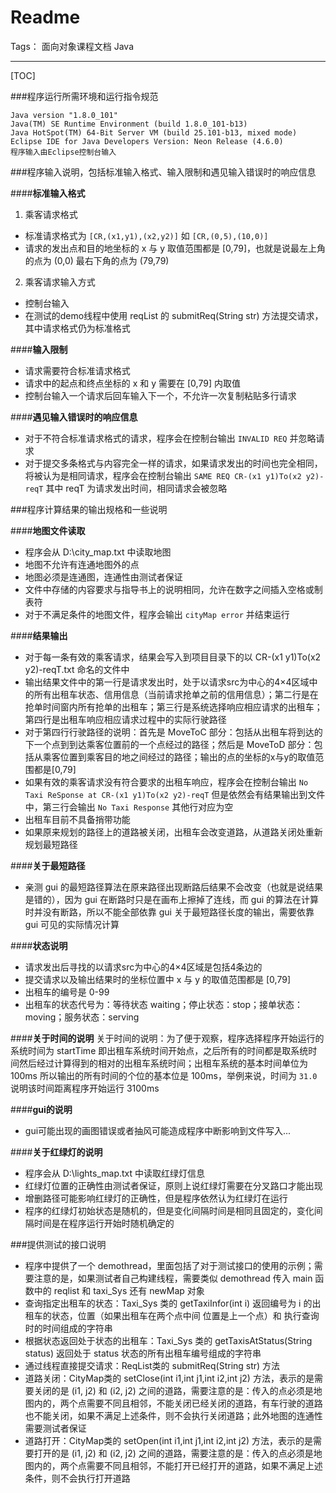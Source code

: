 ﻿# Readme

Tags： 面向对象课程文档 Java

---

[TOC]

###程序运行所需环境和运行指令规范

    Java version "1.8.0_101"
    Java(TM) SE Runtime Environment (build 1.8.0_101-b13)
    Java HotSpot(TM) 64-Bit Server VM (build 25.101-b13, mixed mode)
    Eclipse IDE for Java Developers	Version: Neon Release (4.6.0)
    程序输入由Eclipse控制台输入

###程序输入说明，包括标准输入格式、输入限制和遇见输入错误时的响应信息

####**标准输入格式**
1. 乘客请求格式
* 标准请求格式为 `[CR,(x1,y1),(x2,y2)]` 如 `[CR,(0,5),(10,0)]`
* 请求的发出点和目的地坐标的 x 与 y 取值范围都是 [0,79]，也就是说最左上角的点为 (0,0) 最右下角的点为 (79,79)

2. 乘客请求输入方式
* 控制台输入
* 在测试的demo线程中使用 reqList 的 submitReq(String str) 方法提交请求，其中请求格式仍为标准格式

####**输入限制**
* 请求需要符合标准请求格式
* 请求中的起点和终点坐标的 x 和 y 需要在 [0,79] 内取值
* 控制台输入一个请求后回车输入下一个，不允许一次复制粘贴多行请求

####**遇见输入错误时的响应信息**
* 对于不符合标准请求格式的请求，程序会在控制台输出 `INVALID REQ` 并忽略请求
* 对于提交多条格式与内容完全一样的请求，如果请求发出的时间也完全相同，将被认为是相同请求，程序会在控制台输出 `SAME REQ CR-(x1 y1)To(x2 y2)-reqT` 其中 reqT 为请求发出时间，相同请求会被忽略

###程序计算结果的输出规格和一些说明

####**地图文件读取**
* 程序会从 D:\city_map.txt 中读取地图
* 地图不允许有连通地图外的点
* 地图必须是连通图，连通性由测试者保证
* 文件中存储的内容要求与指导书上的说明相同，允许在数字之间插入空格或制表符
* 对于不满足条件的地图文件，程序会输出 `cityMap error` 并结束运行

####**结果输出**
* 对于每一条有效的乘客请求，结果会写入到项目目录下的以 CR-(x1 y1)To(x2 y2)-reqT.txt 命名的文件中
* 输出结果文件中的第一行是请求发出时，处于以请求src为中心的4×4区域中的所有出租车状态、信用信息（当前请求抢单之前的信用信息）；第二行是在抢单时间窗内所有抢单的出租车；第三行是系统选择响应相应请求的出租车；第四行是出租车响应相应请求过程中的实际行驶路径
* 对于第四行行驶路径的说明：首先是 MoveToC 部分：包括从出租车将到达的下一个点到到达乘客位置前的一个点经过的路径；然后是 MoveToD 部分：包括从乘客位置到乘客目的地之间经过的路径；输出的点的坐标的x与y的取值范围都是[0,79]
* 如果有效的乘客请求没有符合要求的出租车响应，程序会在控制台输出 `No Taxi ReSponse at CR-(x1 y1)To(x2 y2)-reqT` 但是依然会有结果输出到文件中，第三行会输出 `No Taxi Response` 其他行对应为空
* 出租车目前不具备捎带功能
* 如果原来规划的路径上的道路被关闭，出租车会改变道路，从道路关闭处重新规划最短路径

####**关于最短路径**
* 亲测 gui 的最短路径算法在原来路径出现断路后结果不会改变（也就是说结果是错的），因为 gui 在断路时只是在画布上擦掉了连线，而 gui 的算法在计算时并没有断路，所以不能全部依靠 gui 关于最短路径长度的输出，需要依靠 gui 可见的实际情况计算

####**状态说明**
* 请求发出后寻找的以请求src为中心的4×4区域是包括4条边的
* 提交请求以及输出结果时的坐标位置中 x 与 y 的取值范围都是 [0,79]
* 出租车的编号是 0-99
* 出租车的状态代号为：等待状态 waiting；停止状态：stop；接单状态：moving；服务状态：serving

####**关于时间的说明**
关于时间的说明：为了便于观察，程序选择程序开始运行的系统时间为 startTime 即出租车系统时间开始点，之后所有的时间都是取系统时间然后经过计算得到的相对的出租车系统时间；出租车系统的基本时间单位为 100ms 所以输出的所有时间的个位的基本位是 100ms，举例来说，时间为 `31.0` 说明该时间距离程序开始运行 3100ms

####**gui的说明**
* gui可能出现的画图错误或者抽风可能造成程序中断影响到文件写入...

####**关于红绿灯的说明**
* 程序会从 D:\lights_map.txt 中读取红绿灯信息
* 红绿灯位置的正确性由测试者保证，原则上说红绿灯需要在分叉路口才能出现
* 增删路径可能影响红绿灯的正确性，但是程序依然认为红绿灯在运行
* 程序的红绿灯初始状态是随机的，但是变化间隔时间是相同且固定的，变化间隔时间是在程序运行开始时随机确定的


###提供测试的接口说明
* 程序中提供了一个 demothread，里面包括了对于测试接口的使用的示例；需要注意的是，如果测试者自己构建线程，需要类似 demothread 传入 main 函数中的 reqlist 和 taxi\_Sys 还有 newMap 对象
* 查询指定出租车的状态：Taxi\_Sys 类的 getTaxiInfor(int i) 返回编号为 i 的出租车的状态，位置（如果出租车在两个点中间 位置是上一个点）和 执行查询时的时间组成的字符串
* 根据状态返回处于状态的出租车：Taxi\_Sys 类的 getTaxisAtStatus(String status) 返回处于 status 状态的所有出租车编号组成的字符串
* 通过线程直接提交请求：ReqList类的 submitReq(String str) 方法
* 道路关闭：CityMap类的 setClose(int i1,int j1,int i2,int j2) 方法，表示的是需要关闭的是 (i1, j2) 和 (i2, j2) 之间的道路，需要注意的是：传入的点必须是地图内的，两个点需要不同且相邻，不能关闭已经关闭的道路，有车行驶的道路也不能关闭，如果不满足上述条件，则不会执行关闭道路；此外地图的连通性需要测试者保证
* 道路打开：CityMap类的 setOpen(int i1,int j1,int i2,int j2) 方法，表示的是需要打开的是 (i1, j2) 和 (i2, j2) 之间的道路，需要注意的是：传入的点必须是地图内的，两个点需要不同且相邻，不能打开已经打开的道路，如果不满足上述条件，则不会执行打开道路


